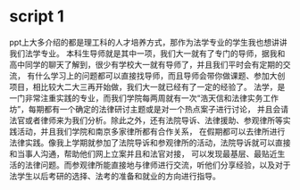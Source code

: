 # script 1
ppt上大多介绍的都是理工科的人才培养方式，那作为法学专业的学生我也想讲讲我们法学专业。
本科生导师就是其中一项，我们大一就有了专门的导师，据我和高中同学的聊天了解到，很少有学校大一就有导师了，并且我们平时会有定期的交流，
有什么学习上的问题都可以直接找导师，而且导师会带你做课题、参加大创项目，相比较大二大三再开始做，我们大一就已经有了一定的经验了。
法学，是一门非常注重实践的专业，而我们学院每两周就有一次“浩天信和法律实务工作坊”，每期都有一个确定的法律研讨主题或是对一个热点案子进行讨论，
并且会请法官或者律师来为我们分析。除此之外，还有法院导诉、法律援助、参观律所等实践活动，并且我们学院和南京多家律所都有合作关系，
在假期都可以去律所进行法律实践。像我上学期就参加了法院导诉和参观律所的活动，法院导诉就可以直接和当事人沟通，帮助他们网上立案并且和法官对接，
可以发现最基层、最贴近生活的法律问题。而参观律所能直接地与律师进行交流，听他们分享经验，以及对于法学生以后考研的选择、法考的准备和就业的方向进行指导。
